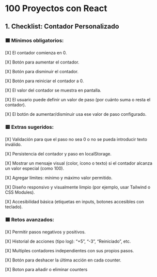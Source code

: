 # 100 Proyectos con React

## 1. Checklist: Contador Personalizado

### 🟩 Mínimos obligatorios:

[X] El contador comienza en 0.

[X] Botón para aumentar el contador.

[X] Botón para disminuir el contador.

[X] Botón para reiniciar el contador a 0.

[X] El valor del contador se muestra en pantalla.

[X] El usuario puede definir un valor de paso (por cuánto suma o resta el contador).

[X] El botón de aumentar/disminuir usa ese valor de paso configurado.

### 🟨 Extras sugeridos:

[X] Validación para que el paso no sea 0 o no se pueda introducir texto inválido.

[X] Persistencia del contador y paso en localStorage.

[X] Mostrar un mensaje visual (color, ícono o texto) si el contador alcanza un valor especial (como 100).

[X] Agregar límites: mínimo y máximo valor permitido.

[X] Diseño responsivo y visualmente limpio (por ejemplo, usar Tailwind o CSS Modules).

[X] Accesibilidad básica (etiquetas en inputs, botones accesibles con teclado).

### 🟥 Retos avanzados:

[X] Permitir pasos negativos y positivos.

[X] Historial de acciones (tipo log): “+5”, “-3”, “Reiniciado”, etc.

[X] Multiples contadores independientes con sus propios pasos.

[X] Botón para deshacer la última acción en cada counter.

[X] Boton para añadir o eliminar counters